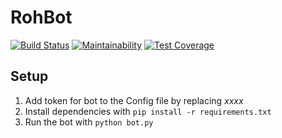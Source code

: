 # RohBot
[![Build Status](https://travis-ci.org/DasNeuling/RohBot.svg?branch=master)](https://travis-ci.org/DasNeuling/RohBot) 
[![Maintainability](https://api.codeclimate.com/v1/badges/bd6db20a062abff2f5b4/maintainability)](https://codeclimate.com/github/DasNeuling/RohBot/maintainability)
[![Test Coverage](https://api.codeclimate.com/v1/badges/bd6db20a062abff2f5b4/test_coverage)](https://codeclimate.com/github/DasNeuling/RohBot/test_coverage)

## Setup
1. Add token for bot to the Config file by replacing *xxxx*
2. Install dependencies with `pip install -r requirements.txt`
3. Run the bot with `python bot.py`
